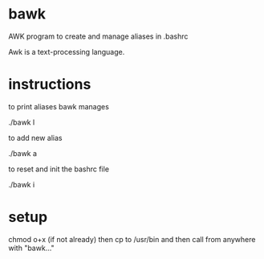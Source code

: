 # bawk
AWK program to create and manage aliases in .bashrc

Awk is a text-processing language.

# instructions

to print aliases bawk manages

./bawk l

to add new alias

./bawk a

to reset and init the bashrc file 

./bawk i


# setup

chmod o+x (if not already) then cp to /usr/bin and then call from anywhere with "bawk..."
